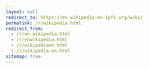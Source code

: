 ```yaml
---
layout: null
redirect_to: https://en.wikipedia-on-ipfs.org/wiki/
permalink: /r/wikipedia.html
redirect_from:
  - /r/en.wikipedia.html
  - /r/enwikipedia.html
  - /r/wikipediaen.html
  - /r/wikipedia.en.html
sitemap: true
---
```

